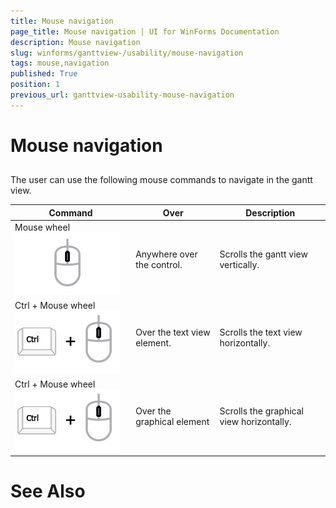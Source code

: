```yaml
---
title: Mouse navigation
page_title: Mouse navigation | UI for WinForms Documentation
description: Mouse navigation
slug: winforms/ganttview-/usability/mouse-navigation
tags: mouse,navigation
published: True
position: 1
previous_url: ganttview-usability-mouse-navigation
---
```


# Mouse navigation
 
## 

The user can use the following mouse commands to navigate in the gantt view.


| Command | Over | Description |
| ------ | ------ | ------ |
|Mouse wheel ![ganttview-usability-mouse-navigation 001](images/ganttview-usability-mouse-navigation001.png)|Anywhere over the control.|Scrolls the gantt view vertically.|
|Ctrl + Mouse wheel ![ganttview-usability-mouse-navigation 002](images/ganttview-usability-mouse-navigation002.png)|Over the text view element.|Scrolls the text view horizontally.|
|Ctrl + Mouse wheel ![ganttview-usability-mouse-navigation 002](images/ganttview-usability-mouse-navigation002.png)|Over the graphical element|Scrolls the graphical view horizontally.|

# See Also
